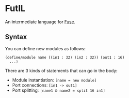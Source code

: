 # FutIL
An intermediate language for [Fuse](https://github.com/cucapra/seashell).

## Syntax
You can define new modules as follows:
```racket
(define/module name ((in1 : 32) (in2 : 32)) (out1 : 16)
  ...)
```

There are 3 kinds of statements that can go in the body:
- Module instantiation: `[name = new module]`
- Port connections: `[in1 -> out1]`
- Port splitting: `[name1 & name2 = split 16 in1]`
